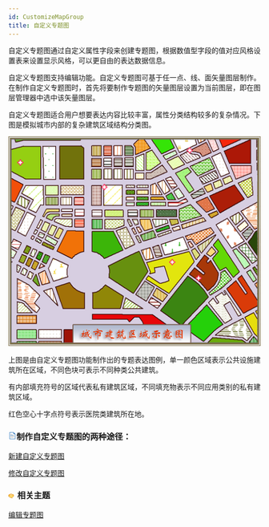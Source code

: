 ```yaml
---
id: CustomizeMapGroup
title: 自定义专题图
---
```

自定义专题图通过自定义属性字段来创建专题图，根据数值型字段的值对应风格设置表来设置显示风格，可以更自由的表达数据信息。

自定义专题图支持编辑功能。自定义专题图可基于任一点、线、面矢量图层制作。在制作自定义专题图时，首先将要制作专题图的矢量图层设置为当前图层，即在图层管理器中选中该矢量图层。

自定义专题图适合用户想要表达内容比较丰富，属性分类结构较多的复杂情况。下图是模拟城市内部的复杂建筑区域结构分类图。

![](img/customexmple.png)  

  
上图是由自定义专题图功能制作出的专题表达图例，单一颜色区域表示公共设施建筑所在区域，不同色块可表示不同种类公共建筑。

有内部填充符号的区域代表私有建筑区域，不同填充物表示不同应用类别的私有建筑区域。

红色空心十字点符号表示医院类建筑所在地。

### ![](../../img/read.gif)制作自定义专题图的两种途径：

 [新建自定义专题图](CustomizeMapDefault)

 [修改自定义专题图](CustomizeMapGroupDia)

### ![](../../img/seealso.png) 相关主题

 [编辑专题图](../EditingMap/EditingMap)
